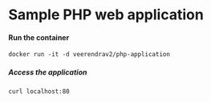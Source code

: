# Sample PHP web application
#### Run the container

`docker run -it -d veerendrav2/php-application`

##### Access the application
`curl localhost:80`
